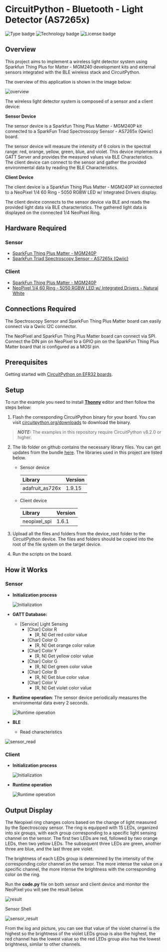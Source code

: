# CircuitPython - Bluetooth - Light Detector (AS7265x) #

![Type badge](https://img.shields.io/badge/dynamic/json?url=https://raw.githubusercontent.com/SiliconLabs/application_examples_ci/master/circuitpython/cp_bluetooth_light_detector_common.json&label=Type&query=type&color=green)
![Technology badge](https://img.shields.io/badge/dynamic/json?url=https://raw.githubusercontent.com/SiliconLabs/application_examples_ci/master/circuitpython/cp_bluetooth_light_detector_common.json&label=Technology&query=technology&color=green)
![License badge](https://img.shields.io/badge/dynamic/json?url=https://raw.githubusercontent.com/SiliconLabs/application_examples_ci/master/circuitpython/cp_bluetooth_light_detector_common.json&label=License&query=license&color=green)
## Overview ##

This project aims to implement a wireless light detector system using Sparkfun Thing Plus for Matter - MGM240 development kits and external sensors integrated with the BLE wireless stack and CircuitPython.


The overview of this application is shown in the image below:

![overview](docs/overview.png)

The wireless light detector system is composed of a sensor and a client device: 

**Sensor Device**

The sensor device is a Sparkfun Thing Plus Matter - MGM240P kit connected to a SparkFun Triad Spectroscopy Sensor - AS7265x (Qwiic) board.

The sensor device will measure the intensity of 6 colors in the spectral range: red, orange, yellow, green, blue, and violet. This device implements a GATT Server and provides the measured values via BLE Characteristics. The client device can connect to the sensor and gather the provided environmental data by reading the BLE Characteristics.

**Client Device**

The client device is a Sparkfun Thing Plus Matter - MGM240P kit connected to a NeoPixel 1/4 60 Ring - 5050 RGBW LED w/ Integrated Drivers display. 

The client device connects to the sensor device via BLE and reads the provided light data via BLE characteristics. The gathered light data is displayed on the connected 1/4 NeoPixel Ring.

## Hardware Required ##

### Sensor ###

- [SparkFun Thing Plus Matter - MGM240P](https://www.sparkfun.com/products/20270)
- [SparkFun Triad Spectroscopy Sensor - AS7265x (Qwiic)](https://www.sparkfun.com/products/15050)

### Client ###

- [SparkFun Thing Plus Matter - MGM240P](https://www.sparkfun.com/products/20270)
- [NeoPixel 1/4 60 Ring - 5050 RGBW LED w/ Integrated Drivers - Natural White](https://www.adafruit.com/product/2874)

## Connections Required ##

The Spectroscopy Sensor and SparkFun Thing Plus Matter board can easily connect via a Qwiic I2C connector.

The NeoPixel and SparkFun Thing Plus Matter board can connect via SPI. Connect the DIN pin on NeoPixel to a GPIO pin on the SparkFun Thing Plus Matter board that is configured as a MOSI pin.

## Prerequisites ##

Getting started with [CircuitPython on EFR32 boards](../doc/running_circuitpython.md).


## Setup ##

To run the example you need to install **[Thonny](https://thonny.org/)** editor and then follow the steps below:

1. Flash the corresponding CircuitPython binary for your board. You can visit [circuitpython.org/downloads](https://circuitpython.org/downloads?q=silabs) to download the binary.

> **_NOTE:_** The examples in this repository require CircuitPython v8.2.0 or higher.

2. The lib folder on github contains the necessary library files. You can get updates from the bundle [here](https://circuitpython.org/libraries). The libraries used in this project are listed below.
    - Sensor device

      | Library           | Version           |
      |:----------------- |:------------------|
      | adafruit_as726x   |       1.9.15      |

    - Client device 

      | Library           | Version           |
      |:----------------- |:------------------|
      | neopixel_spi      |       1.6.1       |

3. Upload all the files and folders from the device_root folder to the CircuitPython device. The files and folders should be copied into the root of the file system on the target device.

4. Run the scripts on the board.

## How it Works ##

### Sensor ###

- **Initialization process**

    ![Initialization](docs/sensor_init.png)

- **GATT Database:**
    - [Service] Light Sensing
        - [Char] Color R
            - [R, N] Get red color value
        - [Char] Color O
            - [R, N] Get orange color value
        - [Char] Color Y
            - [R, N] Get yellow color value
        - [Char] Color G
            - [R, N] Get green color value
        - [Char] Color B
            - [R, N] Get blue color value
        - [Char] Color V
            - [R, N] Get violet color value

- **Runtime operation**: The sensor device periodically measures the environmental data every 2 seconds.

    ![Runtime operation](docs/sensor_runtime.png)

- **BLE**
    - Read characteristics

![sensor_read](docs/sensor_read.png)

### Client ###

- **Initialization process**

    ![Initialization](docs/client_init.png)

- **Runtime operation**

    ![Runtime operation](docs/client_runtime.png)

## Output Display ##

The Neopixel ring changes colors based on the change of light measured by the Spectroscopy sensor. The ring is equipped with 15 LEDs, organized into six groups, with each group corresponding to a specific light sensing channel on the sensor. The first two LEDs are red, followed by two orange LEDs, then two yellow LEDs. The subsequent three LEDs are green, another three are blue, and the last three are violet.

The brightness of each LEDs group is determined by the intensity of the corresponding color channel on the sensor. The more intense the value on a specific channel, the more intense the brightness with the corresponding color on the ring.

Run the **code.py** file on both sensor and client device and monitor the NeoPixel you will see the result below.

![result](docs/result.png)

Sensor Shell

![sensor_result](docs/sensor_result.png)

From the log and picture, you can see that value of the violet channel is the highest so the brightness of the violet LEDs group is also the highest, the red channel has the lowest value so the red LEDs group also has the lowest brightness, similar to other channels.
